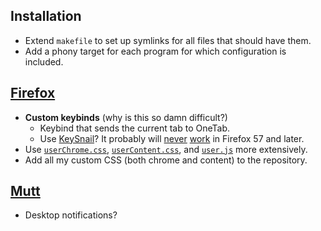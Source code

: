 ## Installation

*   Extend `makefile` to set up symlinks for all files that should have them.
*   Add a phony target for each program for which configuration is included.

## [Firefox][]

*   **Custom keybinds** (why is this so damn difficult?)
    *   Keybind that sends the current tab to OneTab.
    *   Use [KeySnail](https://github.com/mooz/keysnail)?  It probably will
        [never][keysnail-issue-220] [work][keysnail-issue-222] in Firefox 57 and later.
*   Use [`userChrome.css`][], [`userContent.css`][], and [`user.js`][] more extensively.
*   Add all my custom CSS (both chrome and content) to the repository.

[Firefox]: /home/mozilla/firefox/ctontcrf.default/
[KeySnail]: https://github.com/mooz/keysnail
[keysnail-issue-220]: https://github.com/mooz/keysnail/issues/220
[keysnail-issue-222]: https://github.com/mooz/keysnail/issues/222
[`userChrome.css`]: /home/mozilla/firefox/ctontcrf.default/chrome/userChrome.css
[`userContent.css`]: /home/mozilla/firefox/ctontcrf.default/chrome/userContent.css
[`user.js`]: /home/mozilla/firefox/ctontcrf.default/user.js

## [Mutt][]

*   Desktop notifications?

[Mutt]: /home/mutt/

<!-- vim: set spell: -->
